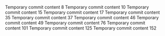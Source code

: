 Temporary commit content 8
Temporary commit content 10
Temporary commit content 15
Temporary commit content 17
Temporary commit content 35
Temporary commit content 37
Temporary commit content 46
Temporary commit content 49
Temporary commit content 76
Temporary commit content 101
Temporary commit content 125
Temporary commit content 152
